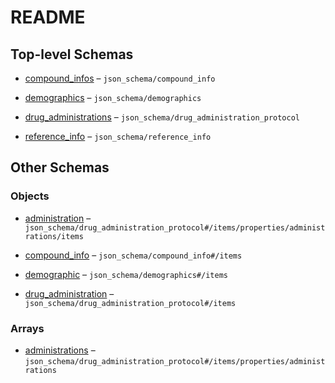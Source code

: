 # README

## Top-level Schemas

*   [compound\_infos](./compound_info.md "Array of compound information for all profile compounds") – `json_schema/compound_info`

*   [demographics](./demographics.md "Array storing all demographic parameter for a study population") – `json_schema/demographics`

*   [drug\_administrations](./drug_administration_protocol.md "Array of all drug administration protocols") – `json_schema/drug_administration_protocol`

*   [reference\_info](./reference_info.md "Object containing information about the source document") – `json_schema/reference_info`

## Other Schemas

### Objects

*   [administration](./drug_administration_protocol-drug_administration-properties-administrations-administration.md "Time point of the drug administration") – `json_schema/drug_administration_protocol#/items/properties/administrations/items`

*   [compound\_info](./compound_info-compound_info.md "Compound information block") – `json_schema/compound_info#/items`

*   [demographic](./demographics-demographic.md "Object storing a singular demographic parameter") – `json_schema/demographics#/items`

*   [drug\_administration](./drug_administration_protocol-drug_administration.md "Drug administration protocol") – `json_schema/drug_administration_protocol#/items`

### Arrays

*   [administrations](./drug_administration_protocol-drug_administration-properties-administrations.md "Array of drug administrations per administration protocol") – `json_schema/drug_administration_protocol#/items/properties/administrations`
